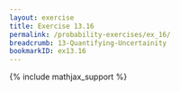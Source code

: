 ```yaml
---
layout: exercise
title: Exercise 13.16
permalink: /probability-exercises/ex_16/
breadcrumb: 13-Quantifying-Uncertainity
bookmarkID: ex13.16
---
```


{% include mathjax_support %}
